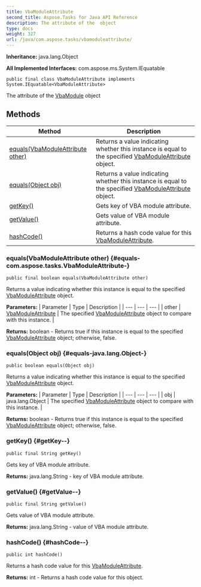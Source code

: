 ```yaml
---
title: VbaModuleAttribute
second_title: Aspose.Tasks for Java API Reference
description: The attribute of the  object
type: docs
weight: 327
url: /java/com.aspose.tasks/vbamoduleattribute/
---
```


**Inheritance:**
java.lang.Object

**All Implemented Interfaces:**
com.aspose.ms.System.IEquatable
```
public final class VbaModuleAttribute implements System.IEquatable<VbaModuleAttribute>
```

The attribute of the [VbaModule](../../com.aspose.tasks/vbamodule) object
## Methods

| Method | Description |
| --- | --- |
| [equals(VbaModuleAttribute other)](#equals-com.aspose.tasks.VbaModuleAttribute-) | Returns a value indicating whether this instance is equal to the specified [VbaModuleAttribute](../../com.aspose.tasks/vbamoduleattribute) object. |
| [equals(Object obj)](#equals-java.lang.Object-) | Returns a value indicating whether this instance is equal to the specified [VbaModuleAttribute](../../com.aspose.tasks/vbamoduleattribute) object. |
| [getKey()](#getKey--) | Gets key of VBA module attribute. |
| [getValue()](#getValue--) | Gets value of VBA module attribute. |
| [hashCode()](#hashCode--) | Returns a hash code value for this [VbaModuleAttribute](../../com.aspose.tasks/vbamoduleattribute). |
### equals(VbaModuleAttribute other) {#equals-com.aspose.tasks.VbaModuleAttribute-}
```
public final boolean equals(VbaModuleAttribute other)
```


Returns a value indicating whether this instance is equal to the specified [VbaModuleAttribute](../../com.aspose.tasks/vbamoduleattribute) object.

**Parameters:**
| Parameter | Type | Description |
| --- | --- | --- |
| other | [VbaModuleAttribute](../../com.aspose.tasks/vbamoduleattribute) | The specified [VbaModuleAttribute](../../com.aspose.tasks/vbamoduleattribute) object to compare with this instance. |

**Returns:**
boolean - Returns true if this instance is equal to the specified [VbaModuleAttribute](../../com.aspose.tasks/vbamoduleattribute) object; otherwise, false.
### equals(Object obj) {#equals-java.lang.Object-}
```
public boolean equals(Object obj)
```


Returns a value indicating whether this instance is equal to the specified [VbaModuleAttribute](../../com.aspose.tasks/vbamoduleattribute) object.

**Parameters:**
| Parameter | Type | Description |
| --- | --- | --- |
| obj | java.lang.Object | The specified [VbaModuleAttribute](../../com.aspose.tasks/vbamoduleattribute) object to compare with this instance. |

**Returns:**
boolean - Returns true if this instance is equal to the specified [VbaModuleAttribute](../../com.aspose.tasks/vbamoduleattribute) object; otherwise, false.
### getKey() {#getKey--}
```
public final String getKey()
```


Gets key of VBA module attribute.

**Returns:**
java.lang.String - key of VBA module attribute.
### getValue() {#getValue--}
```
public final String getValue()
```


Gets value of VBA module attribute.

**Returns:**
java.lang.String - value of VBA module attribute.
### hashCode() {#hashCode--}
```
public int hashCode()
```


Returns a hash code value for this [VbaModuleAttribute](../../com.aspose.tasks/vbamoduleattribute).

**Returns:**
int - Returns a hash code value for this object.
